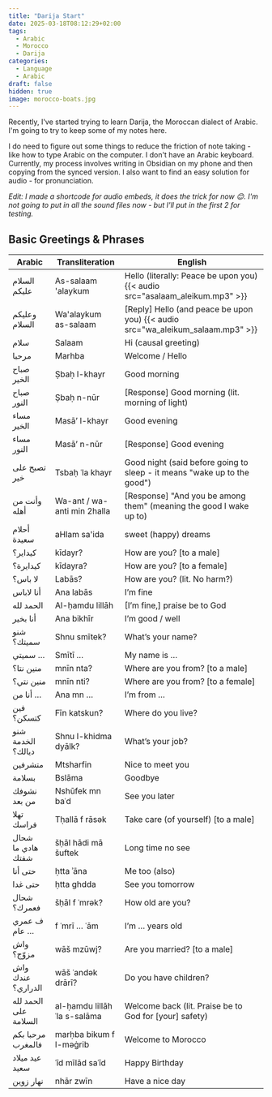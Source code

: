 ```yaml
---
title: "Darija Start"
date: 2025-03-18T08:12:29+02:00
tags:
  - Arabic
  - Morocco
  - Darija
categories:
  - Language
  - Arabic
draft: false
hidden: true
image: morocco-boats.jpg
---
```


Recently, I've started trying to learn Darija, the Moroccan dialect of Arabic. I'm going to try to keep some of my notes here.

I do need to figure out some things to reduce the friction of note taking - like how to type Arabic on the computer. I don't have an Arabic keyboard. Currently, my process involves writing in Obsidian on my phone and then copying from the synced version. I also want to find an easy solution for audio - for pronunciation.

_Edit: I made a shortcode for audio embeds, it does the trick for now 😊. I'm not going to put in all the sound files now - but I'll put in the first 2 for testing._

## Basic Greetings & Phrases

| Arabic                | Transliteration              | English                                                                         |
| --------------------- | ---------------------------- | ------------------------------------------------------------------------------- |
| السلام عليكم          | As-salaam 'alaykum           | Hello (literally: Peace be upon you) {{< audio src="asalaam_aleikum.mp3" >}}    |
| وعليكم السلام         | Wa'alaykum as-salaam         | [Reply] Hello (and peace be upon you) {{< audio src="wa_aleikum_salaam.mp3" >}} |
| سلام                  | Salaam                       | Hi (causal greeting)                                                            |
| مرحبا                 | Marhba                       | Welcome / Hello                                                                 |
| صباح الخير            | Ṣbaḥ l-khayr                 | Good morning                                                                    |
| صباح النور            | Ṣbaḥ n-nūr                   | [Response] Good morning (lit. morning of light)                                 |
| مساء الخير            | Masā’ l-khayr                | Good evening                                                                    |
| مساء النور            | Masā’ n-nūr                  | [Response] Good evening                                                         |
| تصبح على خير          | Tsbaḥ ʿla khayr              | Good night (said before going to sleep - it means "wake up to the good")        |
| وأنت من أهله          | Wa-ant / wa-anti min 2halla  | [Response] "And you be among them" (meaning the good I wake up to)              |
| أحلام سعيدة           | aHlam sa'ida                 | sweet (happy) dreams                                                            |
| كيداير؟               | kīdayr?                      | How are you? [to a male]                                                        |
| كيدايرة؟              | kīdayra?                     | How are you? [to a female]                                                      |
| لا باس؟               | Labās?                       | How are you? (lit. No harm?)                                                    |
| أنا لاباس             | Ana labās                    | I’m fine                                                                        |
| الحمد لله             | Al-ḥamdu lillāh              | [I’m fine,] praise be to God                                                    |
| أنا بخير              | Ana bikhīr                   | I’m good / well                                                                 |
| شنو سميتك؟            | Shnu smītek?                 | What’s your name?                                                               |
| سميتي …               | Smītī …                      | My name is …                                                                    |
| منين نتا؟             | mnīn nta?                    | Where are you from? [to a male]                                                 |
| منين نتي؟             | mnīn nti?                    | Where are you from? [to a female]                                               |
| أنا من …              | Ana mn …                     | I’m from …                                                                      |
| فين كتسكن؟            | Fīn katskun?                 | Where do you live?                                                              |
| شنو الخدمة ديالك؟     | Shnu l-khidma dyālk?         | What’s your job?                                                                |
| متشرفين               | Mtsharfin                    | Nice to meet you                                                                |
| بسلامة                | Bslāma                       | Goodbye                                                                         |
| نشوفك من بعد          | Nshūfek mn baʿd              | See you later                                                                   |
| تهلا فراسك            | Tḥallā f rāsək               | Take care (of yourself) [to a male]                                             |
| شحال هادي ما شفتك     | šḥāl hādi mā šuftek          | Long time no see                                                                |
| حتى أنا               | ḥtta ʾāna                    | Me too (also)                                                                   |
| حتى غدا               | ḥtta ghdda                   | See you tomorrow                                                                |
| شحال فعمرك؟           | šḥāl f ʿmrək?                | How old are you?                                                                |
| ف عمري … عام          | f ʿmrī … ʿām                 | I’m … years old                                                                 |
| واش مزوّج؟            | wāš mzūwj?                   | Are you married? [to a male]                                                    |
| واش عندك الدراري؟     | wāš ʿandək drārī?            | Do you have children?                                                           |
| الحمد لله على السلامة | al-ḥamdu lillāh ʿla s-salāma | Welcome back (lit. Praise be to God for [your] safety)                          |
| مرحبا بكم فالمغرب     | marḥba bikum f l-məġrib      | Welcome to Morocco                                                              |
| عيد ميلاد سعيد        | ʿīd mīlād saʿīd              | Happy Birthday                                                                  |
| نهار زوين             | nhār zwīn                    | Have a nice day                                                                 |
